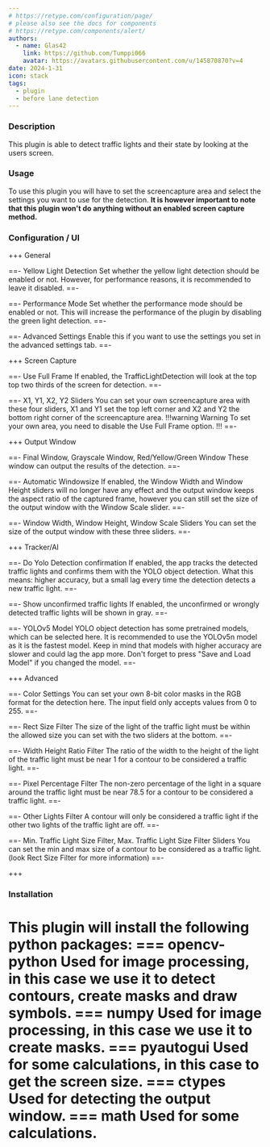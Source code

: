```yaml
---
# https://retype.com/configuration/page/
# please also see the docs for components 
# https://retype.com/components/alert/
authors: 
  - name: Glas42
    link: https://github.com/Tumppi066
    avatar: https://avatars.githubusercontent.com/u/145870870?v=4
date: 2024-1-31
icon: stack
tags:
  - plugin
  - before lane detection
---
```


### Description
This plugin is able to detect traffic lights and their state by looking at the users screen.

### Usage
To use this plugin you will have to set the screencapture area and select the settings you want to use for the detection. 
**It is however important to note that this plugin won't do anything without an enabled screen capture method.**

### Configuration / UI

+++ General

==- Yellow Light Detection
Set whether the yellow light detection should be enabled or not. However, for performance reasons, it is recommended to leave it disabled.
==-

==- Performance Mode
Set whether the performance mode should be enabled or not. This will increase the performance of the plugin by disabling the green light detection.
==-

==- Advanced Settings
Enable this if you want to use the settings you set in the advanced settings tab.
==-


+++ Screen Capture

==- Use Full Frame
If enabled, the TrafficLightDetection will look at the top top two thirds of the screen for detection.
==-

==- X1, Y1, X2, Y2 Sliders
You can set your own screencapture area with these four sliders, X1 and Y1 set the top left corner and X2 and Y2 the bottom right corner of the screencapture area.
!!!warning Warning
To set your own area, you need to disable the Use Full Frame option.
!!!
==-


+++ Output Window

==- Final Window, Grayscale Window, Red/Yellow/Green Window
These window can output the results of the detection.
==-

==- Automatic Windowsize
If enabled, the Window Width and Window Height sliders will no longer have any effect and the output window keeps the aspect ratio of the captured frame, however you can still set the size of the output window with the Window Scale slider.
==-

==- Window Width, Window Height, Window Scale Sliders
You can set the size of the output window with these three sliders.
==-


+++ Tracker/AI

==- Do Yolo Detection confirmation
If enabled, the app tracks the detected traffic lights and confirms them with the YOLO object detection.
What this means: higher accuracy, but a small lag every time the detection detects a new traffic light.
==-

==- Show unconfirmed traffic lights
If enabled, the unconfirmed or wrongly detected traffic lights will be shown in gray.
==-

==- YOLOv5 Model
YOLO object detection has some pretrained models, which can be selected here. It is recommended to use the YOLOv5n model as it is the fastest model. Keep in mind that models with higher accuracy are slower and could lag the app more.
Don't forget to press "Save and Load Model" if you changed the model.
==-


+++ Advanced

==- Color Settings
You can set your own 8-bit color masks in the RGB format for the detection here. The input field only accepts values from 0 to 255.
==-

==- Rect Size Filter
The size of the light of the traffic light must be within the allowed size you can set with the two sliders at the bottom.
==-

==- Width Height Ratio Filter
The ratio of the width to the height of the light of the traffic light must be near 1 for a contour to be considered a traffic light.
==-

==- Pixel Percentage Filter
The non-zero percentage of the light in a square around the traffic light must be near 78.5 for a contour to be considered a traffic light.
==-

==- Other Lights Filter
A contour will only be considered a traffic light if the other two lights of the traffic light are off.
==-

==- Min. Traffic Light Size Filter, Max. Traffic Light Size Filter Sliders
You can set the min and max size of a contour to be considered as a traffic light.
(look Rect Size Filter for more information)
==-

+++


### Installation
This plugin will install the following python packages:
=== opencv-python
Used for image processing, in this case we use it to detect contours, create masks and draw symbols.
=== numpy
Used for image processing, in this case we use it to create masks.
=== pyautogui
Used for some calculations, in this case to get the screen size.
=== ctypes
Used for detecting the output window.
=== math
Used for some calculations.
===